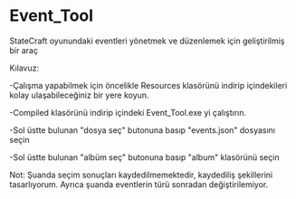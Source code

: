 # Event_Tool
StateCraft oyunundaki eventleri yönetmek ve düzenlemek için geliştirilmiş bir araç

Kılavuz:

-Çalışma yapabilmek için öncelikle Resources klasörünü indirip içindekileri kolay ulaşabileceğiniz bir yere koyun.

-Compiled klasörünü indirip içindeki Event_Tool.exe yi çalıştırın.

-Sol üstte bulunan "dosya seç" butonuna basıp "events.json" dosyasını seçin

-Sol üstte bulunan "albüm seç" butonuna basıp "album" klasörünü seçin

Not: Şuanda seçim sonuçları kaydedilmemektedir, kaydediliş şekillerini tasarlıyorum. Ayrıca şuanda eventlerin türü sonradan değiştirilemiyor.

